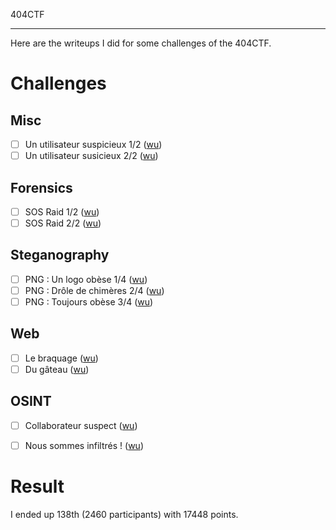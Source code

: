 404CTF

---


Here are the writeups I did for some challenges of the 404CTF.

# Challenges

## Misc
- [ ] Un utilisateur suspicieux 1/2 ([wu](wu))
- [ ] Un utilisateur susicieux 2/2 ([wu](wu))

## Forensics
- [ ] SOS Raid 1/2 ([wu](wu))
- [ ] SOS Raid 2/2 ([wu](wu))

## Steganography
- [ ] PNG : Un logo obèse 1/4 ([wu](wu))
- [ ] PNG : Drôle de chimères 2/4 ([wu](wu))
- [ ] PNG : Toujours obèse 3/4 ([wu](wu))

## Web
- [ ] Le braquage ([wu](wu))
- [ ] Du gâteau ([wu](wu))

## OSINT
- [ ] Collaborateur suspect ([wu](wu))
- [ ] Nous sommes infiltrés ! ([wu](wu))


# Result

I ended up 138th (2460 participants) with 17448 points.

